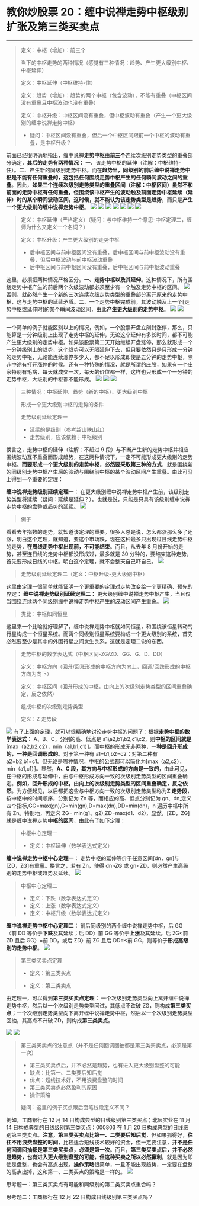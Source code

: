 # 教你炒股票 20：缠中说禅走势中枢级别扩张及第三类买卖点

---

> 定义：中枢（增加）：前三个
>
> 当下的中枢走势的两种情况（感觉有三种情况：趋势、产生更大级别中枢、中枢延伸）
>
> 定义：中枢延伸（中枢维持-住）
>
> 定义：趋势（增加）：趋势的两个中枢（包含波动），不能有重叠（中枢区间没有重叠且中枢波动也没有重叠）
>
> 定义：中枢升级：中枢区间没有重叠，但中枢波动有重叠（产生一个更大级别的缠中说禅走势中枢）
>
> - 疑问：中枢区间没有重叠，但后一个中枢区间跟前一个中枢的波动有重叠，是中枢升级？

前面已经很明确地指出，缠中说禅**走势中枢**由**前三个**连续次级别走势类型的重叠部分确定，**其后的走势有两种情况：** 一、该走势中枢的延伸（注解：中枢维持-住）。二、产生新的同级别走势中枢。而在**趋势里，同级别的前后缠中说禅走势中枢是不能有任何重叠的，这包括任何围绕走势中枢产生的任何瞬间波动之间的重叠**。因此，**如果三个连续次级别走势类型的重叠区间（注解：中枢区间）虽然不和前面的走势中枢有任何重叠，但围绕该中枢产生的波动触及前面走势中枢延续（延伸）时的某个瞬间波动区间，这时候，就不能认为该走势类型是趋势**，而只是**产生一个更大级别的缠中说禅走势中枢**。
![](./1.png)
![](./4.png)
![](./5.png)
![](./6.png)
![](./7.png)
![](./2.png)
![](./3.png)

> 定义：中枢延伸（严格定义）（疑问：与中枢维持一个意思-中枢定理二，缠师为什么又定义一个名词？）
>
> 定义：中枢升级：产生更大级别的走势中枢
>
> - 后中枢区间与前中枢区间没有重叠，后中枢区间与前中枢波动没有重叠，但后中枢波动与前中枢波动重叠
> - 后中枢区间与前中枢区间没有重叠，后中枢区间与前中枢波动重叠

这里，必须把两种情况严格区分。**一、走势中枢以及其延伸**。这种情况下，所有围绕走势中枢产生的前后两个次级波动都必须至少有一个触及走势中枢的区间。
![](./8.png)
否则，就必然产生一个新的三次连续次级走势类型的重叠部分离开原来的走势中枢，这与走势中枢的延续矛盾。二、一个走势中枢完成前，其波动触及上一个[走势中枢或延伸时]的某个瞬间波动区间，由此**产生更大级别的走势中枢**。
![](./9.png)
![](./10.png)

---

一个简单的例子就能区别以上的情况，例如，一个股票开盘立刻封涨停，那么，只能算是一分钟级别上出现了走势中枢的延伸，无论这个延伸有多长时间，都不可能产生更大级别的走势中枢。如果该股票第二天开始继续开盘涨停，那么就形成一个一分钟级别上的趋势，这个趋势可以无限延伸下去，但只要依然只是只形成一分钟的走势中枢，无论能连续涨停多少天，都不足以形成即使是五分钟的走势中枢，除非中途有打开涨停的时候。还有一种特殊的情况，就是所谓的庄股，如果有一个庄家特别有毛病，每天就成交一次，每天的价位都一样，这样也只形成一个一分钟的走势中枢，大级别的中枢都不能形成。
![](./11.png)
![](./12.png)
![](./13.png)

> 三种情况：中枢延伸、趋势（新的中枢）、更大级别中枢
>
> 形成一个更大级别中枢的走势的条件
>
> 走势级别延续定理一
>
> - 延续的是级别（参考韶山映山红）
> - 走势级别，应该依赖于中枢级别

换言之，走势中枢的延伸（注解：不超过 9 段）与不断产生新的走势中枢并相应围绕波动互不重叠而形成趋势，在这两种情况下，一定不可能形成更大级别的走势中枢。**而要形成一个更大级别的走势中枢，必然要采取第三种的方式**，就是围绕新的同级别走势中枢产生后的波动与围绕前中枢的某个波动区间产生重叠。由此可马上得到一个重要的定理：

**缠中说禅走势级别延续定理一：** 在更大级别缠中说禅走势中枢产生前，该级别走势类型将延续（疑问：延续是延伸？）。也就是说，只能是只具有该级别缠中说禅走势中枢的盘整或趋势的延续。
![](./14.png)

> 例子

看看去年指数的走势，就知道该定理的重要。很多人总是说，怎么都涨那么多了还涨，明白这个定理，就知道，要这个市场跌，现在这种最多只出现过日线走势中枢的走势，**在周线走势中枢出现前，不可能结束**。而且，从去年 8 月份开始的走势，甚至连日线的走势中枢都没形成过，最多就是 30 分钟的，要结束这种走势，首先要形成日线的中枢。明白这个定理，就不会整天自己吓自己。
![](./15.png)

> 走势级别延续定理二（定义：中枢升级-更大级别中枢）

这里由定理一很简单就能证明一个更重要的定理对走势改变给一个更精确、预先的界定：
**缠中说禅走势级别延续定理二：** 更大级别缠中说禅走势中枢产生，当且仅当围绕连续两个同级别缠中说禅走势中枢产生的波动区间产生重叠。
![](./16.png)

> 类比：中枢如同恒星

这里来一个比喻就好理解了，缠中说禅走势中枢就如同恒星，和围绕该恒星转动的行星构成一个恒星系统。而两个同级别恒星系统要构成一个更大级别的系统，首先必然要至少是其中的外围行星之间发生关系，这就是定理二说的东西。

> 走势中枢的数学表达式（中枢区间-ZG/ZD、GG、G、D、DD）
>
> 定义：中枢方向（回升/回涨形成的中枢方向为向上，回调/回跌形成的中枢方向为向下）
>
> 定义：中枢区间（回升形成的中枢，由向上的次级别走势类型的区间重叠确定，反之依然）
>
> 组成中枢的次级别走势类型
>
> 定义：Z 走势段

![](./17.png)
有了上面的定理，就可以很精确地讨论走势中枢的问题了：根据**走势中枢的数学表达式：** A、B、C，分别的高、低点是 a1\a2,b1\b2,c1\c2，则**中枢的区间就是**[max（a2,b2,c2），min（a1,b1,c1）]。而中枢的形成无非两种，**一种是回升形成的，一种是回调形成的**。对于第一种有 a1=b1,b2=c2；对第二种有 a2=b2,b1=c1。但无论是哪种情况，中枢的公式都可以简化为[max（a2,c2），min（a1,c1）]。显然，**A、C 段，其方向与中枢形成的方向是一致的**，由此可见，在中枢的形成与延伸中，由与中枢形成方向一致的次级别走势类型的区间重叠确定。**例如，回升形成的中枢，由向上的次级别走势类型的区间重叠确定，反之依然**。为方便起见，以后都把这些与中枢方向一致的次级别走势类型称为**Z 走势段**，按中枢中的时间顺序，分别记为 Zn 等，而相应的高、低点分别记为 gn、dn,定义四个指标,GG=max(gn),G=min(gn),D=max(dn),DD=min(dn)，n 遍历中枢中所有 Zn。特别地，再定义 ZG= min(g1、g2),ZD=max(d1、d2)，显然，[ZD，ZG]就是缠中说禅走势**中枢的区间**，由此有了如下定理：

> 中枢中心定理一
>
> - 定义：中枢延伸（数学表达式定义）

**缠中说禅走势中枢中心定理一：** 走势中枢的延伸等价于任意区间[dn，gn]与[ZD，ZG]有重叠。换言之，若有 Zn，使得 dn>ZG 或 gn<ZD，则必然产生高级别的走势中枢或趋势及延续。
![](./18.png)

> 中枢中心定理二
>
> - 定义：下跌（数学表达式定义）
> - 定义：上涨（数学表达式定义）
> - 定义：中枢升级（数学表达式定义）

**缠中说禅走势中枢中心定理二：** 前后同级别的两个缠中说禅走势中枢，后 GG〈前 DD 等价于**下跌**及其延续；后 DD〉前 GG 等价于**上涨**及其延续。后 ZG<前 ZD 且后 GG〉=前 DD，或后 ZD〉前 ZG 且后 DD=<前 GG，则等价于**形成高级别的走势中枢**。
![](./19.png)

> 第三类买卖点定理
>
> - 定义：第三类买点
>
> - 定义：第三类卖点

由定理一，可以得到**第三类买卖点定理：** 一个次级别走势类型向上离开缠中说禅走势中枢，然后以一个次级别走势类型回试，其低点不跌破 ZG，则构成**第三类买点**；一个次级别走势类型向下离开缠中说禅走势中枢，然后以一个次级别走势类型回抽，其高点不升破 ZD，则构成**第三类卖点**。

![](./20.png)
![](./21.png)

> 第三类买卖点的注意点（并不是任何回调回抽都是第三类买卖点，必须是第一次）
>
> - 第三类买卖点后，并不必然是趋势，也有进入更大级别盘整的可能
> - 缺点：比第一、二类要后知后觉
> - 优点：短线技术好，不用浪费盘整的时间
> - 第三类买卖点必然盈利的原因
> - 操作策略
>
> 疑问：这里的例子买点跟后面笔线段定义不同？

例如，工商银行在 12 月 14 日构成典型的日线级别第三类买点；北辰实业在 11 月 14 日构成典型的日线级别第三类买点；000803 在 1 月 20 日构成典型的日线级别第三类卖点。**注意，第三类买卖点比第一、二类要后知后觉**，但如果抓得好，**往往不用浪费盘整的时间**，比较适合短线技术较好的资金，但一定要注意，**并不是任何回调回抽都是第三类买卖点，必须是第一次**。而且，**第三类买卖点后，并不必然是趋势，也有进入更大级别盘整的可能**，**但这种买卖之所以必然赢利**，就是因为即使是盘整，也会有高点出现。**操作策略**很简单，一旦不能出现趋势，一定要在盘整的高点出掉，这和第一、二类买点的策略是一样的。
![](./22.png)

思考题一：第三类买卖点有可能和同级别的第二类买卖点重合吗？

思考题二：工商银行在 12 月 22 日构成日线级别第三类买点吗？
